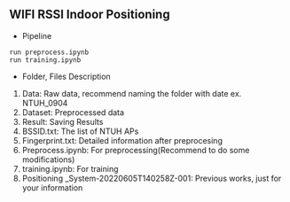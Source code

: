 ## WIFI RSSI Indoor Positioning
* Pipeline
```
run preprocess.ipynb
run training.ipynb
```
* Folder, Files Description
1. Data: Raw data, recommend naming the folder with date ex. NTUH_0904 
2. Dataset: Preprocessed data
3. Result: Saving Results
4. BSSID.txt: The list of NTUH APs
5. Fingerprint.txt: Detailed information after preprocesing
6. Preprocess.ipynb: For preprocessing(Recommend to do some modifications)
7. training.ipynb: For training
8. Positioning _System-20220605T140258Z-001: Previous works, just for your information
